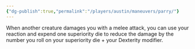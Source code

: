 ```yaml
---
{"dg-publish":true,"permalink":"/players/austin/maneuvers/parry/"}
---
```


When another creature damages you with a melee attack, you can use your reaction and expend one superiority die to reduce the damage by the number you roll on your superiority die + your Dexterity modifier.